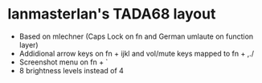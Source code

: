 # lanmasterlan's TADA68 layout

- Based on mlechner (Caps Lock on fn and German umlaute on function layer)
- Addidional arrow keys on fn + ijkl and vol/mute keys mapped to fn + ,./
- Screenshot menu on fn + `
- 8 brightness levels instead of 4



